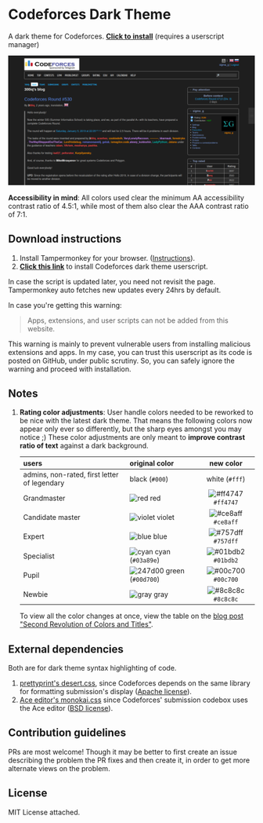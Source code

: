 # Codeforces Dark Theme

A dark theme for Codeforces. [**Click to install**](https://github.com/LordLava/codeforces-darktheme/raw/master/codeforces-darktheme.user.js) (requires a userscript manager)

![screenshot of home page](./imgs/screenshot.png)

**Accessibility in mind**: All colors used clear the minimum AA accessibility contrast ratio of 4.5:1, while most of them also clear the AAA contrast ratio of 7:1.

## Download instructions

1. Install Tampermonkey for your browser. ([Instructions](https://tampermonkey.net/)).
2. [**Click this link**](https://github.com/LordLava/codeforces-darktheme/raw/master/codeforces-darktheme.user.js) to install Codeforces dark theme userscript.

In case the script is updated later, you need not revisit the page. Tampermonkey auto fetches new updates every 24hrs by default. 

In case you're getting this warning:

> Apps, extensions, and user scripts can not be added from this website.

This warning is mainly to prevent vulnerable users from installing malicious extensions and apps. In my case, you can trust this userscript as its code is posted on GitHub, under public scrutiny. So, you can safely ignore the warning and proceed with installation.

## Notes

1. **Rating color adjustments**: User handle colors needed to be reworked to be nice with the latest dark theme. That means the following colors now appear only ever so differently, but the sharp eyes amongst you may notice ;) These color adjustments are only meant to **improve contrast ratio of text** against a dark background.

    | users                                        | original color                                                            |                             new color                              |
    | -------------------------------------------- | ------------------------------------------------------------------------- | :----------------------------------------------------------------: |
    | admins, non-rated, first letter of legendary | black (`#000`)                                                            |                           white (`#fff`)                           |
    | Grandmaster                                  | ![red](https://placehold.it/15/ff0000/000000?text=+) red                  | ![#ff4747](https://placehold.it/15/ff4747/000000?text=+) `#ff4747` |
    | Candidate master                             | ![violet](https://placehold.it/15/aa00aa/000000?text=+) violet            | ![#ce8aff](https://placehold.it/15/ce8aff/000000?text=+) `#ce8aff` |
    | Expert                                       | ![blue](https://placehold.it/15/0000ff/000000?text=+) blue                | ![#757dff](https://placehold.it/15/757dff/000000?text=+) `#757dff` |
    | Specialist                                   | ![cyan](https://placehold.it/15/03A89E/000000?text=+) cyan (`#03a89e`)    | ![#01bdb2](https://placehold.it/15/01bdb2/000000?text=+) `#01bdb2` |
    | Pupil                                        | ![247d00](https://placehold.it/15/247d00/000000?text=+) green (`#00d700`) | ![#00c700](https://placehold.it/15/00c700/000000?text=+) `#00c700` |
    | Newbie                                       | ![gray](https://placehold.it/15/808080/000000?text=+) gray                | ![#8c8c8c](https://placehold.it/15/8c8c8c/000000?text=+) `#8c8c8c` |

    To view all the color changes at once, view the table on the [blog post "Second Revolution of Colors and Titles"](https://codeforces.com/blog/entry/20638).

## External dependencies

Both are for dark theme syntax highlighting of code.

1. [prettyprint's desert.css](https://github.com/google/code-prettify/blob/master/styles/desert.css), since Codeforces depends on the same library for formatting submission's display ([Apache license](https://github.com/google/code-prettify/blob/master/COPYING)).
2. [Ace editor's monokai.css](https://github.com/ajaxorg/ace/blob/master/lib/ace/theme/monokai.css) since Codeforces' submission codebox uses the Ace editor ([BSD license](https://github.com/ajaxorg/ace/blob/master/LICENSE)).

## Contribution guidelines

PRs are most welcome! Though it may be better to first create an issue describing the problem the PR fixes and then create it, in order to get more alternate views on the problem.

## License

MIT License attached.
